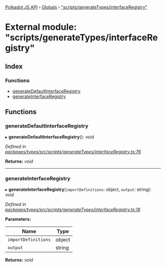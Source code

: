 [Polkadot JS API](../README.md) › [Globals](../globals.md) › ["scripts/generateTypes/interfaceRegistry"](_scripts_generatetypes_interfaceregistry_.md)

# External module: "scripts/generateTypes/interfaceRegistry"

## Index

### Functions

* [generateDefaultInterfaceRegistry](_scripts_generatetypes_interfaceregistry_.md#generatedefaultinterfaceregistry)
* [generateInterfaceRegistry](_scripts_generatetypes_interfaceregistry_.md#generateinterfaceregistry)

## Functions

###  generateDefaultInterfaceRegistry

▸ **generateDefaultInterfaceRegistry**(): *void*

*Defined in [packages/types/src/scripts/generateTypes/interfaceRegistry.ts:76](https://github.com/polkadot-js/api/blob/01f3666cc/packages/types/src/scripts/generateTypes/interfaceRegistry.ts#L76)*

**Returns:** *void*

___

###  generateInterfaceRegistry

▸ **generateInterfaceRegistry**(`importDefinitions`: object, `output`: string): *void*

*Defined in [packages/types/src/scripts/generateTypes/interfaceRegistry.ts:18](https://github.com/polkadot-js/api/blob/01f3666cc/packages/types/src/scripts/generateTypes/interfaceRegistry.ts#L18)*

**Parameters:**

Name | Type |
------ | ------ |
`importDefinitions` | object |
`output` | string |

**Returns:** *void*
